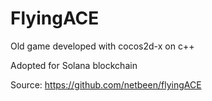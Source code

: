 # FlyingACE

Old game developed with cocos2d-x on c++

Adopted for Solana blockchain

Source: https://github.com/netbeen/flyingACE